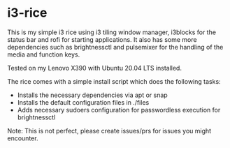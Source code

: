# i3-rice

This is my simple i3 rice using i3 tiling window manager, i3blocks for the status bar and rofi for starting applications.
It also has some more dependencies such as brightnessctl and pulsemixer for the handling of the media and function keys.

Tested on my Lenovo X390 with Ubuntu 20.04 LTS installed.

The rice comes with a simple install script which does the following tasks:
- Installs the necessary dependencies via apt or snap
- Installs the default configuration files in ./files
- Adds necessary sudoers configuration for passwordless execution for brightnessctl

Note: This is not perfect, please create issues/prs for issues you might encounter.
